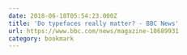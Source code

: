 ```yaml
---
date: 2018-06-18T05:54:23.000Z
title: 'Do typefaces really matter? - BBC News'
url: https://www.bbc.com/news/magazine-10689931
category: bookmark
---
```

